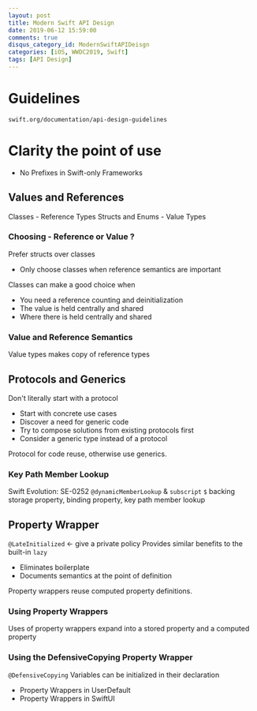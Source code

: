 ```yaml
---
layout: post
title: Modern Swift API Design
date: 2019-06-12 15:59:00
comments: true
disqus_category_id: ModernSwiftAPIDeisgn
categories: [iOS, WWDC2019, Swift]
tags: [API Design]
---
```


# Guidelines
`swift.org/documentation/api-design-guidelines`

# Clarity the point of use

- No Prefixes in Swift-only Frameworks

## Values and References

Classes - Reference Types
Structs and Enums - Value Types

### Choosing - Reference or Value ?

Prefer structs over classes

- Only choose classes when reference semantics are important

Classes can make a good choice when

- You need a reference counting and deinitialization
- The value is held centrally and shared
- Where there is held centrally and shared

### Value and Reference Semantics

Value types makes copy of reference types

## Protocols and Generics

Don't literally start with a protocol

- Start with concrete use cases
- Discover a need for generic code
- Try to compose solutions from existing protocols first
- Consider a generic type instead of a protocol

Protocol for code reuse, otherwise use generics.

### Key Path Member Lookup

Swift Evolution: SE-0252
`@dynamicMemberLookup` & `subscript`
`$` backing storage property, binding property, key path member lookup

## Property Wrapper

`@LateInitialized` <- give a private policy
Provides similar benefits to the built-in `lazy`

- Eliminates boilerplate
- Documents semantics at the point of definition

Property wrappers reuse computed property definitions.

### Using Property Wrappers

Uses of property wrappers expand into a stored property and a computed property

### Using the DefensiveCopying Property Wrapper

`@DefensiveCopying` Variables can be initialized in their declaration

- Property Wrappers in UserDefault
- Property Wrappers in SwiftUI
